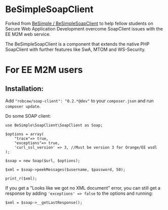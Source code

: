# BeSimpleSoapClient

Forked from [BeSimple / BeSimpleSoapClient](https://github.com/BeSimple/BeSimpleSoapClient) to help fellow students on Secure Web Application Development overcome SoapClient issues with the EE M2M web service.

The BeSimpleSoapClient is a component that extends the native PHP SoapClient with further features like SwA, MTOM and WS-Security.

# For EE M2M users

## Installation:
Add `"robcaw/soap-client": "0.2.*@dev"` to your `composer.json` and run `composer update`.

Do some SOAP client:

```
use BeSimple\SoapClient\SoapClient as Soap;

$options = array(
    "trace"=> true,
    "exceptions"=> true,
    'curl_ssl_version' => 3, //Must be version 3 for Orange/EE wsdl
);

$soap = new Soap($url, $options);

$xml = $soap->peekMessages($username, $password, 50);

print_r($xml);
```

If you get a "Looks like we got no XML document" error, you can still get a response by adding `'exceptions' => false` to the options and running:

```
$xml = $soap->__getLastResponse();
```
